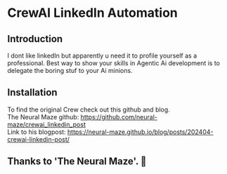 # CrewAI LinkedIn Automation

## Introduction
I dont like linkedIn but apparently u need it to profile yourself as a professional.
Best way to show your skills in Agentic Ai development is to delegate the boring stuf to your Ai minions.

## Installation
To find the original Crew check out this github and blog.<br>
The Neural Maze github: https://github.com/neural-maze/crewai_linkedin_post<br>
Link to his blogpost: https://neural-maze.github.io/blog/posts/202404-crewai-linkedin-post/<br>

## Thanks to 'The Neural Maze'. 👋
